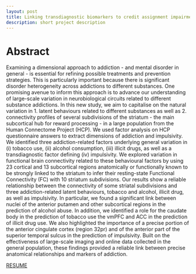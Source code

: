 ```yaml
---
layout: post
title: Linking transdiagnostic biomarkers to credit assignment impairment in Humans
description: short project description
---
```


Abstract
============
Examining a dimensional approach to addiction - and mental disorder in general - is essential for refining possible treatments and prevention strategies. This is particularly important because there is significant disorder heterogeneity across addictions to different substances. One promising avenue to inform this approach is to advance our understanding of large-scale variation in neurobiological circuits related to different substance addictions. In this new study, we aim to capitalise on the natural variation in 1. latent behaviours related to different substances as well as 2. connectivity profiles of several subdivisions of the striatum - the main subcortical hub for reward processing - in a large population from the Human Connectome Project (HCP). We used factor analysis on HCP questionnaire answers to extract dimensions of addiction and impulsivity. We identified three addiction-related factors underlying general variation in (i) tobacco use, (ii) alcohol consumption, (iii) illicit drugs, as well as a transdiagnostic factor defining (iv) impulsivity. We explored variation in functional brain connectivity related to these behavioural factors by using 23 cortical and 13 subcortical regions anatomically or functionally known to be strongly linked to the striatum to infer their resting-state Functional Connectivity (FC) with  10 striatum subdivisions. Our results show a reliable relationship between the connectivity of some striatal subdivisions and three addiction-related latent behaviours, tobacco and alcohol, illicit drug, as well as impulsivity. In particular, we found a significant link between nuclei of the anterior putamen and other subcortical regions in the prediction of alcohol abuse. In addition, we identified a role for the caudate body in the prediction of tobacco use the vmPFC and ACC in the prediction of illicit drug use. We also highlighted the importance of a precise portion of the anterior cingulate cortex (region 32pr) and of the anterior part of the superior temporal sulcus in the prediction of impulsivity. Built on the effectiveness of large-scale imaging and online data collected in the general population, these findings provided a reliable link between precise anatomical relationships and markers of addiction.

<a href="https://kenzakadri.github.io/assets/docs/FENSposter.pdf" target="_blank">RESUME</a>